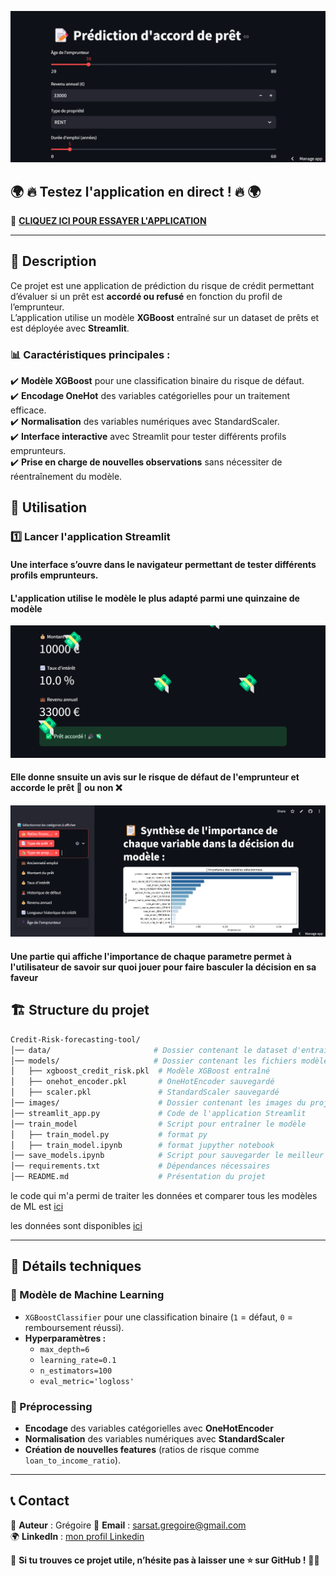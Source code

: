 ![Interface de l'application](Images/image3.png)

## 🌍 🔥 **Testez l'application en direct !** 🔥 🌍  

🔗 **[CLIQUEZ ICI POUR ESSAYER L'APPLICATION](https://credit-risk-forecasting-tool-ogqsechcb4bggnkcieflat.streamlit.app/)**  

---

## 📌 Description
Ce projet est une application de prédiction du risque de crédit permettant d’évaluer si un prêt est **accordé ou refusé** en fonction du profil de l’emprunteur.  
L’application utilise un modèle **XGBoost** entraîné sur un dataset de prêts et est déployée avec **Streamlit**.

### 📊 Caractéristiques principales :
✔️ **Modèle XGBoost** pour une classification binaire du risque de défaut.  
✔️ **Encodage OneHot** des variables catégorielles pour un traitement efficace.  
✔️ **Normalisation** des variables numériques avec StandardScaler.  
✔️ **Interface interactive** avec Streamlit pour tester différents profils emprunteurs.  
✔️ **Prise en charge de nouvelles observations** sans nécessiter de réentraînement du modèle.  


## 🎯 Utilisation

### 1️⃣ Lancer l'application Streamlit
#### Une interface s’ouvre dans le navigateur permettant de tester différents profils emprunteurs.
#### L'application utilise le modèle le plus adapté parmi une quinzaine de modèle
![Interface de l'application](Images/image1.png)
#### Elle donne snsuite un avis sur le risque de défaut de l'emprunteur et accorde le prêt 💸 ou non ❌
![Interface de l'application](Images/image2.png)
#### Une partie qui affiche l'importance de chaque parametre permet à l'utilisateur de savoir sur quoi jouer pour faire basculer la décision en sa faveur 

## 🏗 Structure du projet
```bash
Credit-Risk-forecasting-tool/
│── data/                       # Dossier contenant le dataset d'entraînement
│── models/                     # Dossier contenant les fichiers modèles sauvegardés
│   ├── xgboost_credit_risk.pkl  # Modèle XGBoost entraîné
│   ├── onehot_encoder.pkl       # OneHotEncoder sauvegardé
│   ├── scaler.pkl               # StandardScaler sauvegardé
│── images/                      # Dossier contenant les images du projet
│── streamlit_app.py             # Code de l'application Streamlit
│── train_model                  # Script pour entraîner le modèle
│   ├── train_model.py           # format py
│   ├── train_model.ipynb        # format jupyther notebook
│── save_models.ipynb            # Script pour sauvegarder le meilleur modèle
│── requirements.txt             # Dépendances nécessaires
│── README.md                    # Présentation du projet
```

le code qui m'a permi de traiter les données et comparer tous les modèles de ML est [ici](train_model/train_model.ipynb)

les données sont disponibles [ici](data/credit_risk_dataset.csv)


---

## 🔬 Détails techniques

### 📌 Modèle de Machine Learning
- `XGBoostClassifier` pour une classification binaire (`1` = défaut, `0` = remboursement réussi).
- **Hyperparamètres :**
  - `max_depth=6`
  - `learning_rate=0.1`
  - `n_estimators=100`
  - `eval_metric='logloss'`

### 📌 Préprocessing
- **Encodage** des variables catégorielles avec **OneHotEncoder**  
- **Normalisation** des variables numériques avec **StandardScaler**  
- **Création de nouvelles features** (ratios de risque comme `loan_to_income_ratio`).  

--- 


## 📞 Contact

👤 **Auteur** : Grégoire
📧 **Email** : sarsat.gregoire@gmail.com  
🌍 **LinkedIn** : [mon profil Linkedin](https://www.linkedin.com/in/gregoire-sarsat/)

🌟 **Si tu trouves ce projet utile, n’hésite pas à laisser une ⭐ sur GitHub !** 🚀🎉

